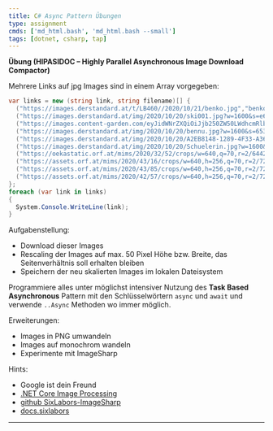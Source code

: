 ```yaml
---
title: C# Async Pattern Übungen
type: assignment
cmds: ['md_html.bash', 'md_html.bash --small']
tags: [dotnet, csharp, tap]
---
```


**Übung (HIPASIDOC – Highly Parallel Asynchronous Image Download Compactor)**

Mehrere Links auf jpg Images sind in einem Array vorgegeben:

```csharp
var links = new (string link, string filename)[] {
  ("https://images.derstandard.at/t/LB460//2020/10/21/benko.jpg","benko.jpg"),
  ("https://images.derstandard.at/img/2020/10/20/ski001.jpg?w=1600&s=e637ad20","ski001.jpg"),
  ("https://images.content-garden.com/eyJidWNrZXQiOiJjb250ZW50LWdhcmRlbi1jZG4tcHJvZHVjdGlvbiIsImtleSI6ImltYWdlc1wvOGEzYTUzYzYtYWZiYi00ZWIyLWFhNzctYTYwZTY1YzEyZTNlXC9Wb2ktZ3VhdC1pU3RvY2stU2ltb25Ta2FmYXIuanBnIiwiZWRpdHMiOnsiZXh0cmFjdCI6eyJsZWZ0IjowLCJ0b3AiOjU0LCJ3aWR0aCI6OTYwLCJoZWlnaHQiOjYzN30sInJlc2l6ZSI6eyJ3aWR0aCI6OTYwLCJoZWlnaHQiOjYzN319fQ==","field.jpg"),
  ("https://images.derstandard.at/img/2020/10/20/bennu.jpg?w=1600&s=653876a3","bennu.jpg"),
  ("https://images.derstandard.at/img/2020/10/20/A2EB8148-1289-4F33-A363-8A8306BACF87.jpg?w=1600&s=4a868c8a","delfin.jpg"),
  ("https://images.derstandard.at/img/2020/10/20/Schuelerin.jpg?w=1600&s=1b681c6c","schueleron.jpg"),
  ("https://oekastatic.orf.at/mims/2020/32/52/crops/w=640,q=70,r=2/644241_opener_221652_apasteiermark_prozess_gegen_praesidentin_des_sogenannten_staatenbundes_.jpg?s=964e0fd6c05897a7fbeeb0870568b7eb77af2270","gericht.jpg"),
  ("https://assets.orf.at/mims/2020/43/16/crops/w=640,h=256,q=70,r=2/727463_opener_252416_eu_agrarreform_einigung_gy.jpg?s=d662dab066a7979af61e578486b3c674d2870b23","agrar.jpg"),
  ("https://assets.orf.at/mims/2020/43/85/crops/w=640,h=256,q=70,r=2/727615_opener_252485_ibiza_u_ausschuss_211020_006_luk.jpg?s=947af38322a1edb205be5938dd8798d3ba1e824a","benko2.jpg"),
  ("https://assets.orf.at/mims/2020/42/57/crops/w=640,h=256,q=70,r=2/721105_opener_250157_us_wahl_briefwahl_fleckerlteppich_ap.jpg?s=da8cc2053beadf062235202363dd1a81351acaff","ballot.jpg"),
};
foreach (var link in links)
{
  System.Console.WriteLine(link);
}
```



Aufgabenstellung:

- Download dieser Images
- Rescaling der Images auf max. 50 Pixel Höhe bzw. Breite, das Seitenverhältnis soll erhalten bleiben
- Speichern der neu skalierten Images im lokalen Dateisystem

Programmiere alles unter möglichst intensiver Nutzung des **Task Based Asynchronous** Pattern mit den Schlüsselwörtern `async`  und  `await` und verwende `..Async` Methoden wo immer möglich.



Erweiterungen:

- Images in PNG umwandeln
- Images auf monochrom wandeln
- Experimente mit ImageSharp



Hints:

- Google ist dein Freund
- [.NET Core Image Processing](https://devblogs.microsoft.com/dotnet/net-core-image-processing/)
- [github SixLabors-ImageSharp](https://github.com/SixLabors/ImageSharp)
- [docs.sixlabors](https://docs.sixlabors.com/articles/imagesharp/)







---

